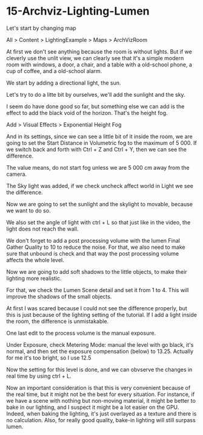 # 15-Archviz-Lighting-Lumen

Let's start by changing map

All > Content > LightingExample > Maps > ArchVizRoom

At first we don't see anything because the room is without lights. But if we cleverly use the unlit view, we can clearly see that it's a simple modern room with windows, a door, a chair, and a table with a old-school phone, a cup of coffee, and a old-school alarm.

We start by adding a directional light, the sun.

Let's try to do a litte bit by ourselves, we'll add the sunlight and the sky.

I seem do have done good so far, but something else we can add is the effect to add the black void of the horizon. That's the height fog.

Add > Visual Effects > Exponential Height Fog

And in its settings, since we can see a little bit of it inside the room, we are going to set the Start Distance in Volumetric fog to the maximum of 5 000.
If we switch back and forth with Ctrl + Z and Ctrl + Y, then we can see the difference.

The value means, do not start fog unless we are 5 000 cm away from the camera.

The Sky light was added, if we check uncheck affect world in Light we see the difference.

Now we are going to set the sunlight and the skylight to movable, because we want to do so.

We also set the angle of light with ctrl + L so that just like in the video, the light does not reach the wall.

We don't forget to add a post processing volume with the lumen Final Gather Quality to 10 to reduce the noise.
For that, we also need to make sure that unbound is check and that way the post processing volume affects the whole level.

Now we are going to add soft shadows to the little objects, to make their lighting more realistic.

For that, we check the Lumen Scene detail and set it from 1 to 4. This will improve the shadows of the small objects.

At first I was scared because I could not see the difference properly, but this is just because of the lighting setting of the tutorial. If I add a light inside the room, the difference is unmistakable.

One last edit to the process volume is the manual exposure.

Under Exposure, check Metering Mode: manual
the level with go black, it's normal, and then set the exposure compensation (below) to 13.25.
Actually for me it's too bright, so I use 12.5

Now the setting for this level is done, and we can obvserve the changes in real time by using ctrl + L.

Now an important consideration is that this is very convenient because of the real time, but it might not be the best for every situation. For instance, if we have a scene with nothing but non-moving material, it might be better to bake in our lighting, and I suspect it might be a lot easier on the GPU.
Indeed, when baking the lighting, it's just overlayed as a texture and there is no calculation.
Also, for really good quality, bake-in lighting will still surpass lumen.
